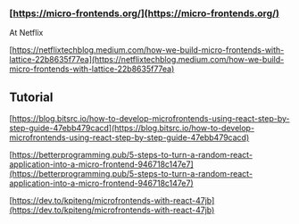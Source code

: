 ### [https://micro-frontends.org/](https://micro-frontends.org/)

At Netflix

[https://netflixtechblog.medium.com/how-we-build-micro-frontends-with-lattice-22b8635f77ea](https://netflixtechblog.medium.com/how-we-build-micro-frontends-with-lattice-22b8635f77ea)

## Tutorial

[https://blog.bitsrc.io/how-to-develop-microfrontends-using-react-step-by-step-guide-47ebb479cacd](https://blog.bitsrc.io/how-to-develop-microfrontends-using-react-step-by-step-guide-47ebb479cacd)

[https://betterprogramming.pub/5-steps-to-turn-a-random-react-application-into-a-micro-frontend-946718c147e7](https://betterprogramming.pub/5-steps-to-turn-a-random-react-application-into-a-micro-frontend-946718c147e7)

[https://dev.to/kpiteng/microfrontends-with-react-47jb](https://dev.to/kpiteng/microfrontends-with-react-47jb)